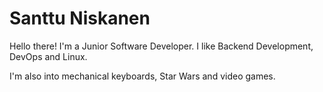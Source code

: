 # Santtu Niskanen

Hello there! I'm a Junior Software Developer. I like Backend Development, DevOps and Linux.

I'm also into mechanical keyboards, Star Wars and video games.

